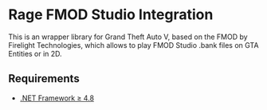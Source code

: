 # Rage FMOD Studio Integration
This is an wrapper library for Grand Theft Auto V, based on the FMOD by Firelight Technologies, which allows to play FMOD Studio .bank files on GTA Entities or in 2D.

## Requirements

* [.NET Framework ≥ 4.8](https://dotnet.microsoft.com/download/dotnet-framework/net48)
